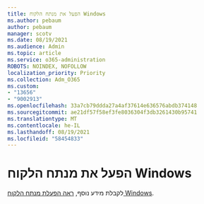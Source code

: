```yaml
---
title: הפעל את מנתח הלקוח Windows
ms.author: pebaum
author: pebaum
manager: scotv
ms.date: 08/19/2021
ms.audience: Admin
ms.topic: article
ms.service: o365-administration
ROBOTS: NOINDEX, NOFOLLOW
localization_priority: Priority
ms.collection: Adm_O365
ms.custom:
- "13656"
- "9002913"
ms.openlocfilehash: 33a7cb79ddda27a4af37614e636576abdb374148
ms.sourcegitcommit: ae21df57f58ef3fe8036304f3db3261430b95741
ms.translationtype: MT
ms.contentlocale: he-IL
ms.lasthandoff: 08/19/2021
ms.locfileid: "58454833"
---
```

# <a name="run-the-client-analyzer-on-windows"></a>הפעל את מנתח הלקוח Windows

לקבלת מידע נוסף, [ראה הפעלת מנתח הלקוח Windows](https://docs.microsoft.com/microsoft-365/security/defender-endpoint/run-analyzer-windows).